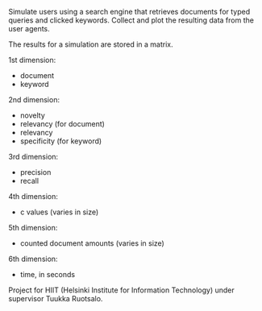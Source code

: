 Simulate users using a search engine that retrieves documents for typed queries and clicked keywords. Collect and plot the resulting data from the user agents.

The results for a simulation are stored in a matrix.

1st dimension:
- document
- keyword

2nd dimension:
- novelty
- relevancy
(for document)
- relevancy
- specificity
(for keyword)

3rd dimension:
- precision
- recall

4th dimension:
- c values
(varies in size)

5th dimension:
- counted document amounts
(varies in size)

6th dimension:
- time, in seconds

Project for HIIT (Helsinki Institute for Information Technology) under supervisor Tuukka Ruotsalo.
